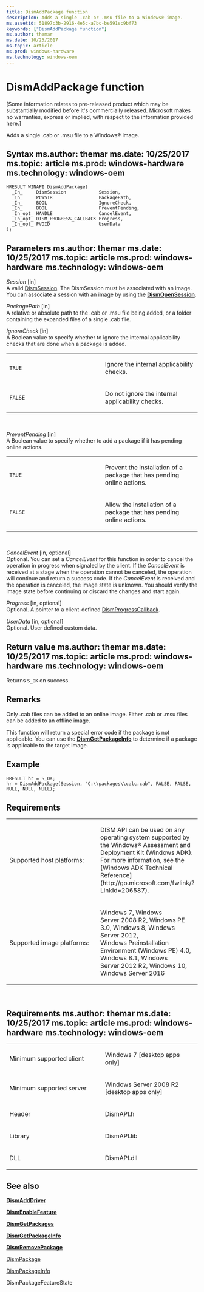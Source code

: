 ```yaml
---
title: DismAddPackage function
description: Adds a single .cab or .msu file to a Windows® image.
ms.assetid: 51897c3b-2916-4e5c-a7bc-be591ec9bf73
keywords: ["DismAddPackage function"]
ms.author: themar
ms.date: 10/25/2017
ms.topic: article
ms.prod: windows-hardware
ms.technology: windows-oem
---
```


# DismAddPackage function


\[Some information relates to pre-released product which may be substantially modified before it's commercially released. Microsoft makes no warranties, express or implied, with respect to the information provided here.\]

Adds a single .cab or .msu file to a Windows® image.

Syntax
ms.author: themar
ms.date: 10/25/2017
ms.topic: article
ms.prod: windows-hardware
ms.technology: windows-oem
------

```ManagedCPlusPlus
HRESULT WINAPI DismAddPackage(
  _In_     DismSession            Session,
  _In_     PCWSTR                 PackagePath,
  _In_     BOOL                   IgnoreCheck,
  _In_     BOOL                   PreventPending,
  _In_opt_ HANDLE                 CancelEvent,
  _In_opt_ DISM_PROGRESS_CALLBACK Progress,
  _In_opt_ PVOID                  UserData
);
```

Parameters
ms.author: themar
ms.date: 10/25/2017
ms.topic: article
ms.prod: windows-hardware
ms.technology: windows-oem
----------

*Session* \[in\]  
A valid [DismSession](dismsession.md). The DismSession must be associated with an image. You can associate a session with an image by using the [**DismOpenSession**](dismopensession-function.md).

*PackagePath* \[in\]  
A relative or absolute path to the .cab or .msu file being added, or a folder containing the expanded files of a single .cab file.

*IgnoreCheck* \[in\]  
A Boolean value to specify whether to ignore the internal applicability checks that are done when a package is added.

<table>
<colgroup>
<col width="50%" />
<col width="50%" />
</colgroup>
<tbody>
<tr class="odd">
<td><p><code>TRUE</code></p></td>
<td><p>Ignore the internal applicability checks.</p></td>
</tr>
<tr class="even">
<td><p><code>FALSE</code></p></td>
<td><p>Do not ignore the internal applicability checks.</p></td>
</tr>
</tbody>
</table>

 

*PreventPending* \[in\]  
A Boolean value to specify whether to add a package if it has pending online actions.

<table>
<colgroup>
<col width="50%" />
<col width="50%" />
</colgroup>
<tbody>
<tr class="odd">
<td><p><code>TRUE</code></p></td>
<td><p>Prevent the installation of a package that has pending online actions.</p></td>
</tr>
<tr class="even">
<td><p><code>FALSE</code></p></td>
<td><p>Allow the installation of a package that has pending online actions.</p></td>
</tr>
</tbody>
</table>

 

*CancelEvent* \[in, optional\]  
Optional. You can set a *CancelEvent* for this function in order to cancel the operation in progress when signaled by the client. If the *CancelEvent* is received at a stage when the operation cannot be canceled, the operation will continue and return a success code. If the *CancelEvent* is received and the operation is canceled, the image state is unknown. You should verify the image state before continuing or discard the changes and start again.

*Progress* \[in, optional\]  
Optional. A pointer to a client-defined [DismProgressCallback](dismprogresscallback.md).

*UserData* \[in, optional\]  
Optional. User defined custom data.

Return value
ms.author: themar
ms.date: 10/25/2017
ms.topic: article
ms.prod: windows-hardware
ms.technology: windows-oem
------------

Returns `S_OK` on success.

## <span id="Remarks"></span><span id="remarks"></span><span id="REMARKS"></span>Remarks


Only .cab files can be added to an online image. Either .cab or .msu files can be added to an offline image.

This function will return a special error code if the package is not applicable. You can use the [**DismGetPackageInfo**](dismgetpackageinfo-function.md) to determine if a package is applicable to the target image.

## <span id="Example"></span><span id="example"></span><span id="EXAMPLE"></span>Example


```ManagedCPlusPlus
HRESULT hr = S_OK;
hr = DismAddPackage(Session, "C:\\packages\\calc.cab", FALSE, FALSE, NULL, NULL, NULL);
```

## <span id="Requirements"></span><span id="requirements"></span><span id="REQUIREMENTS"></span>Requirements


<table>
<colgroup>
<col width="50%" />
<col width="50%" />
</colgroup>
<tbody>
<tr class="odd">
<td><p>Supported host platforms:</p></td>
<td><p>DISM API can be used on any operating system supported by the Windows® Assessment and Deployment Kit (Windows ADK). For more information, see the [Windows ADK Technical Reference](http://go.microsoft.com/fwlink/?LinkId=206587).</p></td>
</tr>
<tr class="even">
<td><p>Supported image platforms:</p></td>
<td><p>Windows 7, Windows Server 2008 R2, Windows PE 3.0, Windows 8, Windows Server 2012, Windows Preinstallation Environment (Windows PE) 4.0, Windows 8.1, Windows Server 2012 R2, Windows 10, Windows Server 2016</p></td>
</tr>
</tbody>
</table>

 

Requirements
ms.author: themar
ms.date: 10/25/2017
ms.topic: article
ms.prod: windows-hardware
ms.technology: windows-oem
------------

<table>
<colgroup>
<col width="50%" />
<col width="50%" />
</colgroup>
<tbody>
<tr class="odd">
<td><p>Minimum supported client</p></td>
<td><p>Windows 7 [desktop apps only]</p></td>
</tr>
<tr class="even">
<td><p>Minimum supported server</p></td>
<td><p>Windows Server 2008 R2 [desktop apps only]</p></td>
</tr>
<tr class="odd">
<td><p>Header</p></td>
<td>DismAPI.h</td>
</tr>
<tr class="even">
<td><p>Library</p></td>
<td>DismAPI.lib</td>
</tr>
<tr class="odd">
<td><p>DLL</p></td>
<td>DismAPI.dll</td>
</tr>
</tbody>
</table>

## <span id="see_also"></span>See also


[**DismAddDriver**](dismadddriver-function.md)

[**DismEnableFeature**](dismenablefeature-function.md)

[**DismGetPackages**](dismgetpackages-function.md)

[**DismGetPackageInfo**](dismgetpackageinfo-function.md)

[**DismRemovePackage**](dismremovepackage-function.md)

[DismPackage](dismpackagefeaturestate-enumeration.md)

[DismPackageInfo](dismpackageinfo-structure.md)

DismPackageFeatureState
 

 




